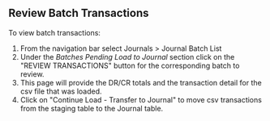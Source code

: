 ## Review Batch Transactions

To view batch transactions:

1. From the navigation bar select Journals > Journal Batch List
2. Under the *Batches Pending Load to Journal* section click on the
   "REVIEW TRANSACTIONS" button for the corresponding batch to review.
3. This page will provide the DR/CR totals and the transaction detail for
   the csv file that was loaded.
4. Click on "Continue Load - Transfer to Journal" to move csv transactions 
   from the staging table to the Journal table.
